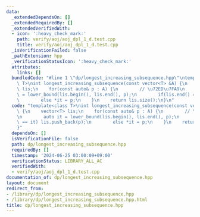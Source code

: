 ```yaml
---
data:
  _extendedDependsOn: []
  _extendedRequiredBy: []
  _extendedVerifiedWith:
  - icon: ':heavy_check_mark:'
    path: verify/aoj/aoj_dpl_1_d.test.cpp
    title: verify/aoj/aoj_dpl_1_d.test.cpp
  _isVerificationFailed: false
  _pathExtension: hpp
  _verificationStatusIcon: ':heavy_check_mark:'
  attributes:
    links: []
  bundledCode: "#line 1 \"dp/longest_increasing_subsequence.hpp\"\ntemplate<class\
    \ T>\nint longest_increasing_subsequence(const vector<T> &A) {\n    vector<T>\
    \ lis;\n    for(const auto& p : A) {\n        // \u72ED\u7FA9\n        auto it\
    \ = lower_bound(lis.begin(), lis.end(), p);\n        if(lis.end() == it) lis.push_back(p);\n\
    \        else *it = p;\n    }\n    return lis.size();\n}\n"
  code: "template<class T>\nint longest_increasing_subsequence(const vector<T> &A)\
    \ {\n    vector<T> lis;\n    for(const auto& p : A) {\n        // \u72ED\u7FA9\
    \n        auto it = lower_bound(lis.begin(), lis.end(), p);\n        if(lis.end()\
    \ == it) lis.push_back(p);\n        else *it = p;\n    }\n    return lis.size();\n\
    }"
  dependsOn: []
  isVerificationFile: false
  path: dp/longest_increasing_subsequence.hpp
  requiredBy: []
  timestamp: '2024-06-25 03:00:09+09:00'
  verificationStatus: LIBRARY_ALL_AC
  verifiedWith:
  - verify/aoj/aoj_dpl_1_d.test.cpp
documentation_of: dp/longest_increasing_subsequence.hpp
layout: document
redirect_from:
- /library/dp/longest_increasing_subsequence.hpp
- /library/dp/longest_increasing_subsequence.hpp.html
title: dp/longest_increasing_subsequence.hpp
---
```

